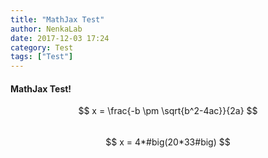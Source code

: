 ```yaml
---
title: "MathJax Test"
author: NenkaLab
date: 2017-12-03 17:24
category: Test
tags: ["Test"]
---
```

#### MathJax Test! <br>
$$ x = \frac{-b \pm \sqrt{b^2-4ac}}{2a} $$ <br>
$$ x = 4*#big(20*33#big) $$
